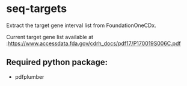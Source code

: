 # seq-targets

Extract the target gene interval list from FoundationOneCDx.

Current target gene list available at :https://www.accessdata.fda.gov/cdrh_docs/pdf17/P170019S006C.pdf

## Required python package:
* pdfplumber